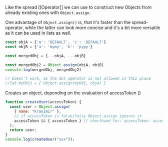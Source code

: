 
Like the spread [[Operator]] we can use to construct new Objects from already existing ones with `Object.assign`.

One advantage of `Object.assign()` is, that it's faster than the spread-operator, while the latter can look more concise and it's a bit more versatile as it can be used in lists as well.

```js
const objA = {'a': 'DEFAULT', 'c': 'DEFAULT'}
const objB = {'a': 'mymy', 'b': 'pypy'}

const mergedObj = {...objA, ...objB}

const mergedObj2 = Object.assign(objA, objB)
console.log(mergedObj, mergedObj2)

// Doesn't work, as the dot operator is not allowed in this place
//let myObj3 = { Object.assign(myObj, objA) }
```

Creates an object, depending on the evaluation of accessToken ()
```js
function createUser(accessToken) {
  const user = Object.assign(
    { name: "Krasimir" },
    // if accessToken is false/falsy Object.assign ignores it
    accessToken && { accessToken } // shorthand for: accessToken: accessToken
  );
  return user;
}
console.log(createUser("xxx"));

```